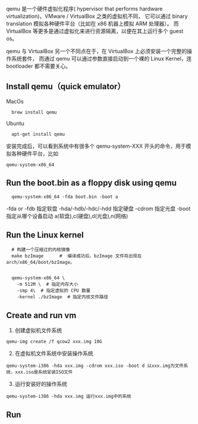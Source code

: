 qemu 是一个硬件虚拟化程序( hypervisor that performs hardware virtualization)，VMware / VirtualBox 之类的虚拟机不同，
它可以通过 binary translation 模拟各种硬件平台（比如在 x86 机器上模拟 ARM 处理器）。
而 VirtualBox 等更多是通过虚拟化来进行资源隔离，以便在其上运行多个 guest os。

qemu 与 VirtualBox 另一个不同点在于，在 VirtualBox 上必须安装一个完整的操作系统套件，
而通过 qemu 可以通过参数直接启动到一个裸的 Linux Kernel，连 bootloader 都不需要关心。


## Install qemu（quick emulator）
MacOs 
```
  brew install qemu
```
Ubuntu
```
  apt-get install qemu
```

安装完成后，可以看到系统中有很多个 qemu-system-XXX 开头的命令，用于模拟各种硬件平台，比如 
```
qemu-system-x86_64 
```

## Run the boot.bin as a floppy disk using qemu
```
  qemu-system-x86_64 -fda boot.bin -boot a
```
-fda or -fdb 指定软盘
-hda/-hdb/-hdc/-hdd 指定硬盘
-cdrom 指定光盘
-boot 指定从哪个设备启动 a(软盘),c(硬盘),d(光盘),n(网络)


## Run the Linux kernel
```
  # 构建一个压缩过的内核镜像
  make bzImage      #  编译成功后，bzImage 文件将出现在 arch/x86_64/boot/bzImage。


  qemu-system-x86_64 \
    -m 512M \  # 指定内存大小
    -smp 4\  # 指定虚拟的 CPU 数量
    -kernel ./bzImage  # 指定内核文件路径
```

## Create and run vm
1. 创建虚拟机文件系统
```
qemu-img create /f qcow2 xxx.img 10G
```
2. 在虚拟机文件系统中安装操作系统
```
qemu-system-i386 -hda xxx.img -cdrom xxx.iso -boot d 以xxx.img为文件系统，xxx.iso是系统安装ISO文件
```
3. 运行安装好的操作系统
```
qemu-system-i386 -hda xxx.img 运行xxx.img中的系统
```

## Run 
